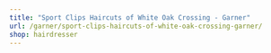```yaml
---
title: "Sport Clips Haircuts of White Oak Crossing - Garner"
url: /garner/sport-clips-haircuts-of-white-oak-crossing-garner/
shop: hairdresser
---
```

